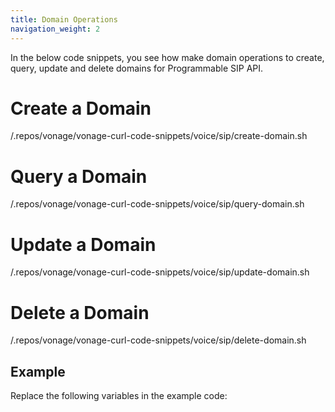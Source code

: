 ```yaml
---
title: Domain Operations
navigation_weight: 2
---
```


In the below code snippets, you see how make domain operations to create, query, update and delete domains for Programmable SIP API.

# Create a Domain

/.repos/vonage/vonage-curl-code-snippets/voice/sip/create-domain.sh

# Query a Domain

/.repos/vonage/vonage-curl-code-snippets/voice/sip/query-domain.sh

# Update a Domain

/.repos/vonage/vonage-curl-code-snippets/voice/sip/update-domain.sh

# Delete a Domain

/.repos/vonage/vonage-curl-code-snippets/voice/sip/delete-domain.sh


<!-- Below is an example from a different file. -->
## Example

Replace the following variables in the example code:

```snippet_variables

```

```code_snippets

```

